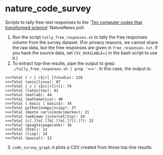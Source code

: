 # nature_code_survey

Scripts to tally free-text responses to the '[Ten computer codes that transformed science](https://www.nature.com/articles/d41586-021-00075-2)' NatureNews poll.

1. Run the script `tally_free_responses.sh` to tally the free responses column from the survey dataset. (For privacy reasons, we cannot share the raw data, but the free responses are given in `free_responses.txt`. If you have the source data, set `CSV_AVAILABLE=1` in the bash script to use it.)
2. To extract top-line results, pipe the output to grep: `./tally_free_responses.sh | grep '>>>'`. In this case, the output is:

```
>>>Total ( r | r$|r[ ]?studio): 126
>>>Total (unix|linux): 87
>>>Total ( c | c$|c[+][+]): 74
>>>Total (latex|tex): 41
>>>Total (matlab): 44
>>>Total (mathematica): 40
>>>Total ( basic | basic$): 34
>>>Total python|numpy|scipy): 37
>>>Total (monte carlo|mcmc|markov): 21
>>>Total (web|www |internet|tcp): 24
>>>Total (c[.]?o[.]?b[.]?o[.]?l[.]?): 22
>>>Total (google|pagerank): 16
>>>Total (html): 13
>>>Total (lisp): 14
>>>Total (pascal): 12
```

3. `code_survey_graph.R` plots a CSV created from those top-line results. 
